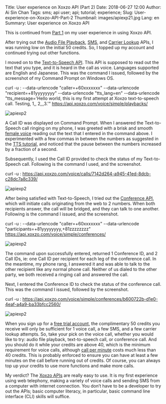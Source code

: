 Title: User experience on Xoxzo API (Part 2)
Date: 2018-06-27 12:00
Author: Ai Sin Chan
Tags: sms; api user; api; tutorial; experience;
Slug: User-experience-on-Xoxzo-API-Part-2
Thumbnail: images/apiexp21.jpg
Lang: en
Summary: User experience on Xoxzo API

This is continued from [Part 1](https://blog.xoxzo.com/2018/06/27/user-experience-on-xoxzo-api-part-1/) on my user experience in using Xoxzo API.

After trying out the [Audio File Playback](https://www.xoxzo.com/en/about/voice-api/), [SMS](https://www.xoxzo.com/en/about/sms-api/), and [Carrier Lookup](https://www.xoxzo.com/en/about/utilities-api/) APIs, I was running low on the initial 50 credits. So, I topped up my account and continued trying out other functions. 

I moved on to the [Text-to-Speech API](https://www.xoxzo.com/en/about/voice-api/). This API is supposed to read out the text that you type, and it is heard in the call as voice. Languages supported are English and Japanese. This was the command I issued, followed by the screenshot of my Command Prompt on Windows OS.

curl -u <API SID>:<Auth Token> --data-urlencode "caller=+60xxxxxxx" --data-urlencode "recipient=+81yyyyyyyy" --data-urlencode "tts_lang=en" --data-urlencode "tts_message='Hello world, this is my first attempt at Xoxzo text-to-speech call. Testing, 1,, 2,,,3.'" https://api.xoxzo.com/voice/simple/playbacks/

![apiexp2](/images/apiexp21.jpg)

A Call ID was displayed on Command Prompt. When I answered the Text-to-Speech call ringing on my phone, I was greeted with a brisk and smooth [female voice](https://blog.xoxzo.com/2018/05/23/ivrflow/) reading out the text that I entered in the command above. I experimented with a few commas in between the numbers as suggested in the [TTS tutorial](https://blog.xoxzo.com/2018/03/09/making-a-voice-authentication-call-with-tts/), and noticed that the pause between the numbers increased by a fraction of a second. 

Subsequently, I used the Call ID provided to check the status of my Text-to-Speech call. Following is the command I used, and the screenshot.

curl -u <API SID>:<Auth Token> https://api.xoxzo.com/voice/calls/7142d264-a945-41ed-8dcb-c28dc7a8c339/

![apiexp2](/images/apiexp22.jpg)

After being satisfied with Text-to-Speech, I tried out the [Conference API](https://www.xoxzo.com/en/about/voice-api/), which will initiate calls originating from the web to 2 numbers. When both recipients answer, the call will be bridged, and they can talk to one another. Following is the command I issued, and the screenshot. 

curl -u <API SID>:<Auth Token> --data-urlencode "caller=+60xxxxxxx" --data-urlencode "participants=+81yyyyyyyy,+81zzzzzzzz" https://api.xoxzo.com/voice/simple/conferences/

![apiexp2](/images/apiexp23.jpg)
 
The command upon successfully entered, returned 1 Conference ID, and 2 Call IDs, ie: one Call ID per recipient for each leg of the conference call. In the meantime, my phone rang, I answered it and was able to talk to the other recipient like any normal phone call. Neither of us dialed to the other party, we both received a ringing call and answered the call. 

Next, I entered the Conference ID to check the status of the conference call. This was the command I issued, followed by the screenshot. 

curl -u <API SID>:<Auth Token> https://api.xoxzo.com/voice/simple/conferences/b600722b-d1e0-4eaf-a4a9-ba33bfcc2560/

![apiexp2](/images/apiexp24.jpg)

When you sign up for a [free trial account](https://www.xoxzo.com/en/accounts/signup/), the complimentary 50 credits you receive will only be sufficient for 1 voice call, a few SMS, and a few carrier lookup attempts. So, take your pick on the voice call, whether you would like to try: audio file playback, text-to-speech call, or conference call. And you should do it while your credits are above 40, which is the minimum requirement for voice calls, although [call per minute](https://www.xoxzo.com/en/about/pricing/) costs much less than 40 credits. This is probably enforced to ensure you can have at least a few minutes on the call before running out of credits. Of course, you can always top up your credits to use more functions and make more calls. 

My verdict? The [Xoxzo APIs](https://www.xoxzo.com/) are really easy to use. It is my first experience using web telephony, making a variety of voice calls and sending SMS from a computer with internet connection. You don’t have to be a developer to try out the APIs; basic computer literacy, in particular, basic command line interface (CLI) skills will suffice. 
